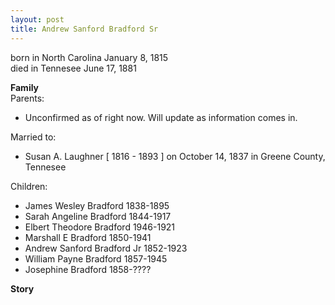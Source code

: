 ```yaml
---
layout: post
title: Andrew Sanford Bradford Sr
---
```


born in North Carolina January 8, 1815  
died in Tennesee June 17, 1881

**Family**  
Parents:
- Unconfirmed as of right now. Will update as information comes in.

Married to: 
- Susan A. Laughner [ 1816 - 1893 ] on October 14, 1837 in Greene County, Tennesee

Children:
- James Wesley Bradford 1838-1895
- Sarah Angeline Bradford 1844-1917
- Elbert Theodore Bradford 1946-1921
- Marshall E Bradford 1850-1941
- Andrew Sanford Bradford Jr 1852-1923
- William Payne Bradford 1857-1945
- Josephine Bradford 1858-????


**Story**

